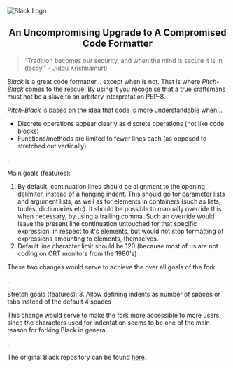 ![Black Logo](https://raw.githubusercontent.com/tobbe0xFF/pitch-black/master/docs/_static/logo2-readme.png)

<h2 align="center">An Uncompromising Upgrade to A Compromised Code Formatter</h2>

> “Tradition becomes our security, and when the mind is secure it is in decay."  - Jiddu Krishnamurti

_Black_ is a great code formatter... except when is not. That is where _Pitch-Black_ comes to the rescue! By using it 
you recognise that a true craftsmans must not be a slave to an arbitary interpretation PEP-8.

_Pitch-Black_ is based on the idea that code is more understandable when...
 - Discrete operations appear clearly as discrete operations (not like code blocks)
 - Functions/methods are limited to fewer lines each (as opposed to stretched out vertically)

.

Main goals (features):
1. By default, continuation lines should be alignment to the opening delimiter, instead of a hanging indent. This should
   go for parameter lists and argument lists, as well as for elements in containers (such as lists, tuples, dictionaries
   etc). 
   It should be possible to manually override this when necessary, by using a trailing comma. Such an override would 
   leave the present line continuation untouched for that specific expression, in respect to it's elements, but would 
   not stop formatting of expressions amounting to elements, themselves.
2. Default line character limit should be 120 (because most of us are not coding on CRT monitors from the 1980's)

These two changes would serve to achieve the over all goals of the fork.

.

Stretch goals (features):
3. Allow defining indents as number of spaces or tabs instead of the default 4 spaces

This change would serve to make the fork more accessible to more users, since the characters used for indentation seems
to be one of the main reason for forking Black in general.

.

The original Black repository can be found [here](https://github.com/psf/black).